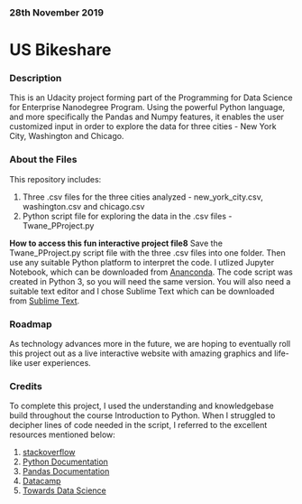 ### 28th November 2019


# US Bikeshare


### Description
This is an Udacity project forming part of the Programming for Data Science for Enterprise Nanodegree Program. Using the powerful Python language, and more specifically the Pandas and Numpy features, it enables the user customized input in order to explore the data for three cities - New York City, Washington and Chicago.

### About the Files
This repository includes:
1) Three .csv files for the three cities analyzed - new_york_city.csv, washington.csv and chicago.csv
2) Python script file for exploring the data in the .csv files - Twane_PProject.py

**How to access this fun interactive project file8**
Save the Twane_PProject.py script file with the three .csv files into one folder.
Then use any suitable Python platform to interpret the code. I utlized Jupyter Notebook, which can be downloaded from [Ananconda](https://www.anaconda.com). The code script was created in Python 3, so you will need the same version. You will also need a suitable text editor and I chose Sublime Text which can be downloaded from [Sublime Text](https://www.sublimetext.com).

### Roadmap
As technology advances more in the future, we are hoping to eventually roll this project out as a live interactive website with amazing graphics and life-like user experiences.


### Credits
To complete this project, I used the understanding and knowledgebase build throughout the course Introduction to Python. When I struggled to decipher lines of code needed in the script, I referred to the excellent resources mentioned below:

1) [stackoverflow](https:/stackoverflow.com)
2) [Python Documentation](https://docs.python.org/3/library)
3) [Pandas Documentation](https://pandas.pydata.org/pandas-docs/version/0.17.0/)
4) [Datacamp](https://www.datacamp.com/community/tutorials/pandas-tutorial-dataframe-python)
5) [Towards Data Science](https://towardsdatascience.com/)

